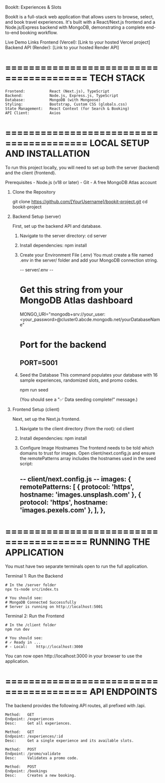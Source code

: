BookIt: Experiences & Slots

BookIt is a full-stack web application that allows users to browse, select, and book travel experiences. It's built with a React/Next.js frontend and a Node.js/Express backend with MongoDB, demonstrating a complete end-to-end booking workflow.

Live Demo Links
    Frontend (Vercel): [Link to your hosted Vercel project]
    Backend API (Render): [Link to your hosted Render API]

========================================
TECH STACK
========================================

    Frontend:           React (Next.js), TypeScript
    Backend:            Node.js, Express.js, TypeScript
    Database:           MongoDB (with Mongoose)
    Styling:            Bootstrap, Custom CSS (globals.css)
    State Management:   React Context (for Search & Booking)
    API Client:         Axios

========================================
LOCAL SETUP AND INSTALLATION
========================================

To run this project locally, you will need to set up both the server (backend) and the client (frontend).

Prerequisites
    - Node.js (v18 or later)
    - Git
    - A free MongoDB Atlas account

1. Clone the Repository

    git clone https://github.com/[YourUsername]/bookit-project.git
    cd bookit-project

2. Backend Setup (server)

    First, set up the backend API and database.

    1. Navigate to the server directory:
       cd server

    2. Install dependencies:
       npm install

    3. Create your Environment File (.env)
       You must create a file named .env in the server/ folder and add your MongoDB connection string.

       -- server/.env --
       # Get this string from your MongoDB Atlas dashboard
       MONGO_URI="mongodb+srv://your_user:<your_password>@cluster0.abcde.mongodb.net/yourDatabaseName"
       
       # Port for the backend
       PORT=5001
       ---------------

    4. Seed the Database
       This command populates your database with 16 sample experiences, randomized slots, and promo codes.
       
       npm run seed
       
       (You should see a "✅ Data seeding complete!" message.)

3. Frontend Setup (client)

    Next, set up the Next.js frontend.

    1. Navigate to the client directory (from the root):
       cd client

    2. Install dependencies:
       npm install

    3. Configure Image Hostnames
       The frontend needs to be told which domains to trust for images. Open client/next.config.js and ensure the remotePatterns array includes the hostnames used in the seed script:

       -- client/next.config.js --
       images: {
         remotePatterns: [
           { protocol: 'https', hostname: 'images.unsplash.com' },
           { protocol: 'https', hostname: 'images.pexels.com' },
         ],
       },
       -------------------------

========================================
RUNNING THE APPLICATION
========================================

You must have two separate terminals open to run the full application.

Terminal 1: Run the Backend

    # In the /server folder
    npx ts-node src/index.ts

    # You should see:
    # MongoDB Connected Successfully
    # Server is running on http://localhost:5001

Terminal 2: Run the Frontend

    # In the /client folder
    npm run dev

    # You should see:
    # ✓ Ready in ...
    # - Local:    http://localhost:3000

You can now open http://localhost:3000 in your browser to use the application.

========================================
API ENDPOINTS
========================================

The backend provides the following API routes, all prefixed with /api.

    Method:   GET
    Endpoint: /experiences
    Desc:     Get all experiences.

    Method:   GET
    Endpoint: /experiences/:id
    Desc:     Get a single experience and its available slots.

    Method:   POST
    Endpoint: /promo/validate
    Desc:     Validates a promo code.

    Method:   POST
    Endpoint: /bookings
    Desc:     Creates a new booking.